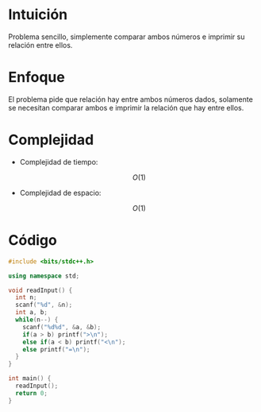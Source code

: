 # Intuición
<!-- Describe your first thoughts on how to solve this problem. -->
Problema sencillo, simplemente comparar ambos números e imprimir su relación entre ellos.

# Enfoque
<!-- Describe your approach to solving the problem. -->
El problema pide que relación hay entre ambos números dados, solamente se necesitan comparar ambos e imprimir la relación que hay entre ellos.

# Complejidad
- Complejidad de tiempo:
    <!-- Add your time complexity here, e.g. $$O(n)$$ -->
    $$O(1)$$

- Complejidad de espacio:
    <!-- Add your space complexity here, e.g. $$O(n)$$ -->
    $$O(1)$$

# Código
```cpp
#include <bits/stdc++.h>

using namespace std;

void readInput() {
  int n;
  scanf("%d", &n);
  int a, b;
  while(n--) {
    scanf("%d%d", &a, &b);
    if(a > b) printf(">\n");
    else if(a < b) printf("<\n");
    else printf("=\n");
  }
}

int main() {
  readInput();
  return 0;
}

```
